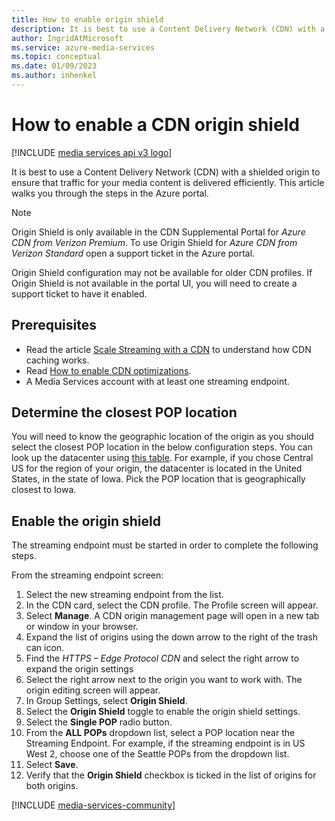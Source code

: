 ```yaml
---
title: How to enable origin shield
description: It is best to use a Content Delivery Network (CDN) with a shielded origin to ensure that traffic for your media content is delivered efficiently. This article walks you through the steps in the Azure portal.
author: IngridAtMicrosoft
ms.service: azure-media-services
ms.topic: conceptual
ms.date: 01/09/2023
ms.author: inhenkel
---
```


# How to enable a CDN origin shield

[!INCLUDE [media services api v3 logo](./includes/v3-hr.md)]

It is best to use a Content Delivery Network (CDN) with a shielded origin to ensure that traffic for your media content is delivered efficiently. This article walks you through the steps in the Azure portal.

> [!NOTE]
> Origin Shield is only available in the CDN Supplemental Portal for *Azure CDN from Verizon Premium*. To use Origin Shield for *Azure CDN from Verizon Standard* open a support ticket in the Azure portal.
>
> Origin Shield configuration may not be available for older CDN profiles. If Origin Shield is not available in the portal UI, you will need to create a support ticket to have it enabled.

## Prerequisites

- Read the article [Scale Streaming with a CDN](stream-scale-streaming-cdn-concept.md) to understand how CDN caching works.
- Read [How to enable CDN optimizations](stream-set-cdn-profile-rules-how-to.md).
- A Media Services account with at least one streaming endpoint.

## Determine the closest POP location

You will need to know the geographic location of the origin as you should select the closest POP location in the below configuration steps. You can look up the datacenter using [this table](https://azure.microsoft.com/explore/global-infrastructure/geographies/#geographies). For example, if you chose Central US for the region of your origin, the datacenter is located in the United States, in the state of Iowa. Pick the POP location that is geographically closest to Iowa.

## Enable the origin shield

The streaming endpoint must be started in order to complete the following steps.

From the streaming endpoint screen:

1. Select the new streaming endpoint from the list.
1. In the CDN card, select the CDN profile. The Profile screen will appear.
1. Select **Manage**. A CDN origin management page will open in a new tab or window in your browser.
1. Expand the list of origins using the down arrow to the right of the trash can icon.
1. Find the *HTTPS – Edge Protocol CDN* and select the right arrow to expand the origin settings
1. Select the right arrow next to the origin you want to work with. The origin editing screen will appear.
1. In Group Settings, select **Origin Shield**.
1. Select the **Origin Shield** toggle to enable the origin shield settings.
1. Select the **Single POP** radio button.
1. From the **ALL POPs** dropdown list, select a POP location near the Streaming Endpoint. For example, if the streaming endpoint is in US West 2, choose one of the Seattle POPs from the dropdown list.
1. Select **Save**.
1. Verify that the **Origin Shield** checkbox is ticked in the list of origins for both origins.

[!INCLUDE [media-services-community](includes/media-services-community.md)]
